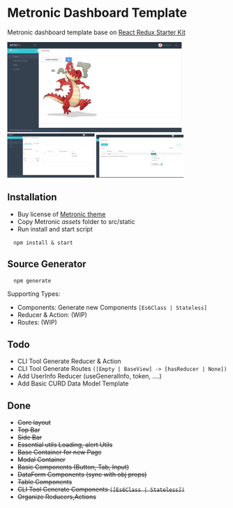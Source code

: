 # Metronic Dashboard Template

Metronic dashboard template base on [React Redux Starter Kit](https://github.com/davezuko/react-redux-starter-kit)

<img src="doc/imgs/Screenshot1.png" alt="ScreenShot 1" width="400"/>
<img src="doc/imgs/Screenshot2.png" alt="ScreenShot 2" width="200"/>
<img src="doc/imgs/Screenshot3.png" alt="ScreenShot 3" width="200"/>


## Installation

- Buy license of [Metronic theme](http://keenthemes.com/preview/metronic/)
- Copy Metronic *assets* folder to src/static
- Run install and start script

```
  npm install & start
```
## Source Generator
```
  npm generate
```

Supporting Types:
  - Components: Generate new Components `[Es6Class | Stateless]`
  - Reducer & Action: (WIP)
  - Routes: (WIP)

## Todo
- CLI Tool Generate Reducer & Action
- CLI Tool Generate Routes `([Empty | BaseView] -> [hasReducer | None])`
- Add UserInfo Reducer (useGeneralInfo, token, ....)
- Add Basic CURD Data Model Template

## Done
- ~~Core layout~~
- ~~Top Bar~~
- ~~Side Bar~~
- ~~Essential utils Loading, alert Utils~~
- ~~Base Container for new Page~~
- ~~Modal Container~~
- ~~Basic Components (Button, Tab, Input)~~
- ~~DataForm Components (sync with obj props)~~
- ~~Table Components~~
- ~~CLI Tool Generate Components `([Es6Class | Stateless])`~~
- ~~Organize Reducers,Actions~~
